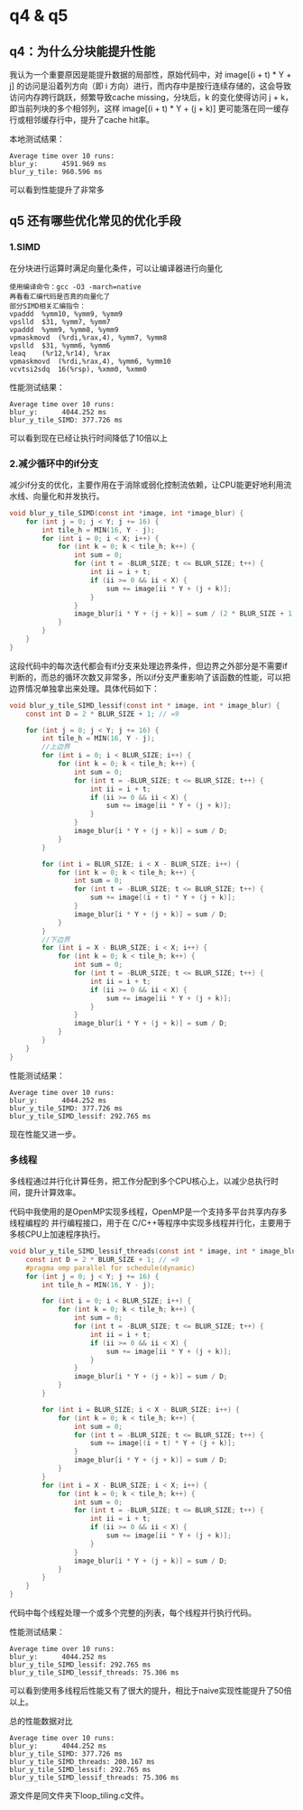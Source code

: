 # q4 & q5

## q4：为什么分块能提升性能

我认为一个重要原因是能提升数据的局部性，原始代码中，对 image[(i + t) * Y + j] 的访问是沿着列方向（即 i 方向）进行，而内存中是按行连续存储的，这会导致访问内存跨行跳跃，频繁导致cache missing，分块后，k 的变化使得访问 j + k，即当前列块的多个相邻列，这样 image[(i + t) * Y + (j + k)] 更可能落在同一缓存行或相邻缓存行中，提升了cache hit率。

本地测试结果：
```
Average time over 10 runs:
blur_y:      4591.969 ms
blur_y_tile: 960.596 ms
```
可以看到性能提升了非常多

## q5 还有哪些优化常见的优化手段

### 1.SIMD

在分块进行运算时满足向量化条件，可以让编译器进行向量化
```
使用编译命令：gcc -O3 -march=native
再看看汇编代码是否真的向量化了
部分SIMD相关汇编指令：
vpaddd	%ymm10, %ymm9, %ymm9
vpslld	$31, %ymm7, %ymm7
vpaddd	%ymm9, %ymm8, %ymm9
vpmaskmovd	(%rdi,%rax,4), %ymm7, %ymm8
vpslld	$31, %ymm6, %ymm6
leaq	(%r12,%r14), %rax
vpmaskmovd	(%rdi,%rax,4), %ymm6, %ymm10
vcvtsi2sdq	16(%rsp), %xmm0, %xmm0

```
性能测试结果：
```
Average time over 10 runs:
blur_y:      4044.252 ms
blur_y_tile_SIMD: 377.726 ms
```
可以看到现在已经让执行时间降低了10倍以上

### 2.减少循环中的if分支
减少if分支的优化，主要作用在于消除或弱化控制流依赖，让CPU能更好地利用流水线、向量化和并发执行。

```c
void blur_y_tile_SIMD(const int *image, int *image_blur) {
    for (int j = 0; j < Y; j += 16) {
        int tile_h = MIN(16, Y - j);
        for (int i = 0; i < X; i++) {
            for (int k = 0; k < tile_h; k++) {
                int sum = 0;
                for (int t = -BLUR_SIZE; t <= BLUR_SIZE; t++) {
                    int ii = i + t;
                    if (ii >= 0 && ii < X) {
                        sum += image[ii * Y + (j + k)];
                    }
                }
                image_blur[i * Y + (j + k)] = sum / (2 * BLUR_SIZE + 1);
            }
        }
    }
}
```
这段代码中的每次迭代都会有if分支来处理边界条件，但边界之外部分是不需要if判断的，而总的循环次数又非常多，所以if分支严重影响了该函数的性能，可以把边界情况单独拿出来处理。具体代码如下：
```c
void blur_y_tile_SIMD_lessif(const int * image, int * image_blur) {
    const int D = 2 * BLUR_SIZE + 1; // =9

    for (int j = 0; j < Y; j += 16) {
        int tile_h = MIN(16, Y - j);
        //上边界
        for (int i = 0; i < BLUR_SIZE; i++) {
            for (int k = 0; k < tile_h; k++) {
                int sum = 0;
                for (int t = -BLUR_SIZE; t <= BLUR_SIZE; t++) {
                    int ii = i + t;
                    if (ii >= 0 && ii < X) {
                        sum += image[ii * Y + (j + k)];
                    }
                }
                image_blur[i * Y + (j + k)] = sum / D;
            }
        }

        for (int i = BLUR_SIZE; i < X - BLUR_SIZE; i++) {
            for (int k = 0; k < tile_h; k++) {
                int sum = 0;
                for (int t = -BLUR_SIZE; t <= BLUR_SIZE; t++) {
                    sum += image[(i + t) * Y + (j + k)];
                }
                image_blur[i * Y + (j + k)] = sum / D;
            }
        }
        //下边界
        for (int i = X - BLUR_SIZE; i < X; i++) {
            for (int k = 0; k < tile_h; k++) {
                int sum = 0;
                for (int t = -BLUR_SIZE; t <= BLUR_SIZE; t++) {
                    int ii = i + t;
                    if (ii >= 0 && ii < X) {
                        sum += image[ii * Y + (j + k)];
                    }
                }
                image_blur[i * Y + (j + k)] = sum / D;
            }
        }
    }
}
```
性能测试结果：
```
Average time over 10 runs:
blur_y:      4044.252 ms
blur_y_tile_SIMD: 377.726 ms
blur_y_tile_SIMD_lessif: 292.765 ms
```
现在性能又进一步。

### 多线程

多线程通过并行化计算任务，把工作分配到多个CPU核心上，以减少总执行时间，提升计算效率。

代码中我使用的是OpenMP实现多线程，OpenMP是一个支持多平台共享内存多线程编程的 并行编程接口，用于在 C/C++等程序中实现多线程并行化，主要用于多核CPU上加速程序执行。
```c
void blur_y_tile_SIMD_lessif_threads(const int * image, int * image_blur) {
    const int D = 2 * BLUR_SIZE + 1; // =9
    #pragma omp parallel for schedule(dynamic)
    for (int j = 0; j < Y; j += 16) {
        int tile_h = MIN(16, Y - j);

        for (int i = 0; i < BLUR_SIZE; i++) {
            for (int k = 0; k < tile_h; k++) {
                int sum = 0;
                for (int t = -BLUR_SIZE; t <= BLUR_SIZE; t++) {
                    int ii = i + t;
                    if (ii >= 0 && ii < X) {
                        sum += image[ii * Y + (j + k)];
                    }
                }
                image_blur[i * Y + (j + k)] = sum / D;
            }
        }

        for (int i = BLUR_SIZE; i < X - BLUR_SIZE; i++) {
            for (int k = 0; k < tile_h; k++) {
                int sum = 0;
                for (int t = -BLUR_SIZE; t <= BLUR_SIZE; t++) {
                    sum += image[(i + t) * Y + (j + k)];
                }
                image_blur[i * Y + (j + k)] = sum / D;
            }
        }
        for (int i = X - BLUR_SIZE; i < X; i++) {
            for (int k = 0; k < tile_h; k++) {
                int sum = 0;
                for (int t = -BLUR_SIZE; t <= BLUR_SIZE; t++) {
                    int ii = i + t;
                    if (ii >= 0 && ii < X) {
                        sum += image[ii * Y + (j + k)];
                    }
                }
                image_blur[i * Y + (j + k)] = sum / D;
            }
        }
    }
}
```
代码中每个线程处理一个或多个完整的j列表，每个线程并行执行代码。

性能测试结果：
```
Average time over 10 runs:
blur_y:      4044.252 ms
blur_y_tile_SIMD_lessif: 292.765 ms
blur_y_tile_SIMD_lessif_threads: 75.306 ms
```
可以看到使用多线程后性能又有了很大的提升，相比于naive实现性能提升了50倍以上。

总的性能数据对比
```
Average time over 10 runs:
blur_y:      4044.252 ms
blur_y_tile_SIMD: 377.726 ms
blur_y_tile_SIMD_threads: 200.167 ms
blur_y_tile_SIMD_lessif: 292.765 ms
blur_y_tile_SIMD_lessif_threads: 75.306 ms
```

源文件是同文件夹下loop_tiling.c文件。